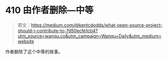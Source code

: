 # 410 由作者删除—中等

> 原文：<https://medium.com/@kentcdodds/what-open-source-project-should-i-contribute-to-7d50ecfe1cb4?utm_source=wanqu.co&utm_campaign=Wanqu+Daily&utm_medium=website>

作者删除了这个中等的故事。